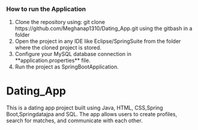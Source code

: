 <h3>How to run the Application</h3>
<ol>
<li>Clone the repository using:
git clone https://github.com/Meghanap1310/Dating_App.git
using  the gitbash in a folder</li>
<li> Open the project in any IDE like Eclipse/SpringSuite from the folder where the cloned project is stored.</li>
<li>Configure your MySQL database connection in **application.properties** file.</li>
<li> Run the project as SpringBootApplication.</li>
</ol>


# Dating_App

This is a dating app project built using Java, HTML, CSS,Spring Boot,Springdatajpa and SQL. The app allows users to create profiles, search for matches, and communicate with each other.


